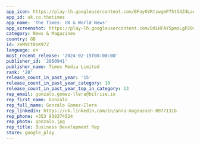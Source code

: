 ```yaml
---
app_icon: https://play-lh.googleusercontent.com/BFuyOVRtzwgmP75tI4Z4LaeEe-a6nYcU1G2doo7BvWKqfi7Ae2prk3Bnb1L5tW529iU
app_id: uk.co.thetimes
app_name: 'The Times: UK & World News'
app_screenshot: https://play-lh.googleusercontent.com/0dLHFAY5pmoLgP20m_F--kiIqLond9SftzrA_AlsbemAuw7DuDbYoflVYErNafPb5FqY
category: News & Magazines
country: GB
id: zeM9Ct0sK97Z
language: en
most_recent_release: '2024-02-15T00:00:00'
publisher_id: '2860941'
publisher_name: Times Media Limited
rank: '28'
release_count_in_past_year: '15'
release_count_in_past_year_category: 10
release_count_in_past_year_top_in_category: 13
rep_email: gonzalo.gomez-llera@bitrise.io
rep_first_name: Gonzalo
rep_full_name: Gonzalo Gomez-Ilera
rep_linkedin: https://uk.linkedin.com/in/anna-magnussen-0977131b
rep_phone: +353 838374524
rep_photo: gonzalo.jpg
rep_title: Business Development Rep
store: google_play
---
```

